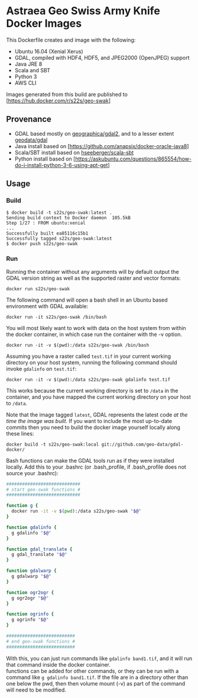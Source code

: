 # Astraea Geo Swiss Army Knife Docker Images

This Dockerfile creates and image with the following:
* Ubuntu 16.04 (Xenial Xerus)
* GDAL, compiled with HDF4, HDF5, and JPEG2000 (OpenJPEG) support
* Java JRE 8
* Scala and SBT
* Python 3
* AWS CLI

Images generated from this build are published to [https://hub.docker.com/r/s22s/geo-swak]

## Provenance
* GDAL based mostly on [geographica/gdal2](https://github.com/GeographicaGS/Docker-GDAL2), and to a lesser extent 
  [geodata/gdal](https://github.com/geo-data/gdal-docker)
* Java install based on [https://github.com/anapsix/docker-oracle-java8]
* Scala/SBT install based on [hseeberger/scala-sbt](https://github.com/hseeberger/scala-sbt)
* Python install based on [https://askubuntu.com/questions/865554/how-do-i-install-python-3-6-using-apt-get]

## Usage

### Build

    $ docker build -t s22s/geo-swak:latest . 
    Sending build context to Docker daemon  105.5kB
    Step 1/27 : FROM ubuntu:xenial
    ...
    Successfully built ea85116c15b1
    Successfully tagged s22s/geo-swak:latest
    $ docker push s22s/geo-swak

### Run

Running the container without any arguments will by default output the GDAL
version string as well as the supported raster and vector formats:

    docker run s22s/geo-swak

The following command will open a bash shell in an Ubuntu based environment
with GDAL available:

    docker run -it s22s/geo-swak /bin/bash

You will most likely want to work with data on the host system from within the
docker container, in which case run the container with the -v option. 

    docker run -it -v $(pwd):/data s22s/geo-swak /bin/bash 

Assuming
you have a raster called `test.tif` in your current working directory on your
host system, running the following command should invoke `gdalinfo` on
`test.tif`:

    docker run -it -v $(pwd):/data s22s/geo-swak gdalinfo test.tif

This works because the current working directory is set to `/data` in the
container, and you have mapped the current working directory on your host to
`/data`.

Note that the image tagged `latest`, GDAL represents the latest code *at the
time the image was built*. If you want to include the most up-to-date commits
then you need to build the docker image yourself locally along these lines:

    docker build -t s22s/geo-swak:local git://github.com/geo-data/gdal-docker/
    
Bash functions can make the GDAL tools run as if they were installed locally.  Add this to your 
.bashrc (or .bash_profile, if .bash_profile does not source your .bashrc):

```bash
############################
# start geo-swak functions #
############################

function g {
  docker run -it -v $(pwd):/data s22s/geo-swak "$@"
}

function gdalinfo {
  g gdalinfo "$@"
}

function gdal_translate {
  g gdal_translate "$@"
}

function gdalwarp {
  g gdalwarp "$@"
}

function ogr2ogr {
  g ogr2ogr "$@"
}

function ogrinfo {
  g ogrinfo "$@"
}

##########################
# end geo-swak functions #
##########################
```    

With this, you can just run commands like `gdalinfo band1.tif`, and it will run that command inside the docker container.  
functions can be added for other commands, or they can be run with a command like `g gdalinfo band1.tif`.
If the file are in a directory other than one below the pwd, then then volume mount (-v) as part of the command will need
to be modified. 
